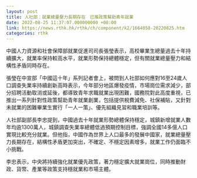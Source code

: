 ```yaml
---
layout: post
title: 人社部：就業總量壓力長期存在　已推政策幫助青年就業
date: 2022-08-25 11:37:07.000000000 +08:00
link: https://news.rthk.hk/rthk/ch/component/k2/1664058-20220825.htm
categories: rthk
---
```


中國人力資源和社會保障部就業促進司司長張瑩表示，高校畢業生總量過去十年持續擴大，就業率保持較高水平，就業形勢保持總體穩定，但有關就業總量壓力和結構性矛盾同時存在。

張瑩在中宣部「中國這十年」系列記者會上，被問到人社部如何應對16至24歲人口調查失業率持續創新高時表示，今年部分地區爆發疫情，市場崗位需求減少，部分招聘活動取消或延後，都導致青年求職就業出現困難，國務院對此高度重視，已推出一系列針對性政策幫助青年就業創業，包括提供稅費減免、社保補貼，又針對未就業的困難畢業生實行「一人一策」、優先組織見習和職業培訓等。

人社部副部長李忠提到，中國過去十年就業形勢總體保持穩定，城鎮新增就業人數年均逾1300萬人，城鎮調查失業率總體低過預期控制目標，強調全國14多億人口實現比較充分就業。但他指，中國作為世界上人口最多的發展中國家，就業總量壓力長期存在，結構性矛盾更加突出，不確定、不穩定因素增多，就業工作仍面臨不小挑戰。

李忠表示，中央將持續強化就業優先政策，著力穩定擴大就業崗位，同時推動財政、貨幣、產業等政策支持穩就業和市場主體。
